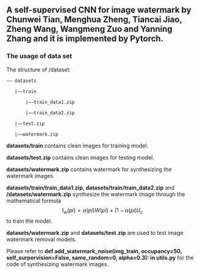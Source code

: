 ## A self-supervised CNN for image watermark by Chunwei Tian, Menghua Zheng, Tiancai Jiao, Zheng Wang, Wangmeng Zuo and Yanning Zhang and it is implemented by Pytorch.

### The usage of data set

The structure of /dataset:  
```
—— datasets  

   |——train  

       |——train_data1.zip  

       |——train_data2.zip  

   |——test.zip  

   |——watermark.zip  

```
**datasets/train** contains clean images for training model.

**datasets/test.zip** contains clean images for testing model. 

**datasets/watermark.zip** contains watermark for synthesizing the watermark images.

**datasets/train/train_data1.zip**, **datasets/train/train_data2.zip**  and **/datasets/watermark.zip** synthesize the watermark image through the mathematical formula $${I_w}(pi) = \alpha (pi)W(pi) + (1 - \alpha (pi)){I_c}$$ to train the model.

**datasets/watermark.zip** and **datasets/test.zip** are used to test image watermark removal models.

Please refer to **def add_watermark_noise(img_train, occupancy=50, self_surpervision=False, same_random=0, alpha=0.3): in utils.py** for the code of synthesizing watermark images.
